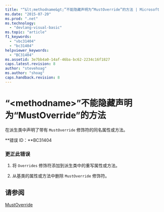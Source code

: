 ```yaml
---
title: "“&lt;methodname&gt;”不能隐藏声明为“MustOverride”的方法 | Microsoft Docs"
ms.date: "2015-07-20"
ms.prod: ".net"
ms.technology: 
  - "devlang-visual-basic"
ms.topic: "article"
f1_keywords: 
  - "vbc31404"
  - "bc31404"
helpviewer_keywords: 
  - "BC31404"
ms.assetid: 3e7bb4a0-14af-46ba-bc62-2234c16f1827
caps.latest.revision: 8
author: "stevehoag"
ms.author: "shoag"
caps.handback.revision: 8
---
```

# “&lt;methodname&gt;”不能隐藏声明为“MustOverride”的方法
在派生类中声明了带有 `MustOverride` 修饰符的同名属性或方法。  
  
 **错误 ID：**BC31404  
  
### 更正此错误  
  
1.  将 `Overrides` 修饰符添加到派生类中的重写属性或方法。  
  
2.  从基类的属性或方法中删除 `MustOverride` 修饰符。  
  
## 请参阅  
 [MustOverride](../../visual-basic/language-reference/modifiers/mustoverride.md)